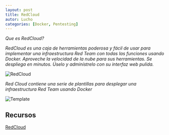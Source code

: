 ```yaml
---
layout: post
title: RedCloud
autor: Lucho
categories: [Docker, Pentesting]
---
```


*_Que es RedCloud?_*

_RedCloud es una caja de herramientas poderosa y fácil de usar para implementar una infraestructura Red Team con todas las funciones usando Docker. Aproveche la velocidad de la nube para sus herramientas. Se despliega en minutos. Úselo y adminístrelo con su interfaz web pulida._

![RedCloud](https://camo.githubusercontent.com/bc502355d25cae260ef2c68b6f77171ed50f276620fd412d689877ebef6c0faa/68747470733a2f2f692e706f7374696d672e63632f4479667a385131702f526564636c6f75642d4c6f676f2e706e67)

_Red Cloud contiene una serie de plantillas para desplegar una infraestructura Red Team usando Docker_

![Template](https://camo.githubusercontent.com/8a21e7cc424ea7d44db0cd80bc25a8e4985c9d77edf13e9213e109266f8bb516/68747470733a2f2f692e696d6775722e636f6d2f386e64767270712e706e67)

## Recursos

[RedCloud](https://github.com/khast3x/Redcloud)